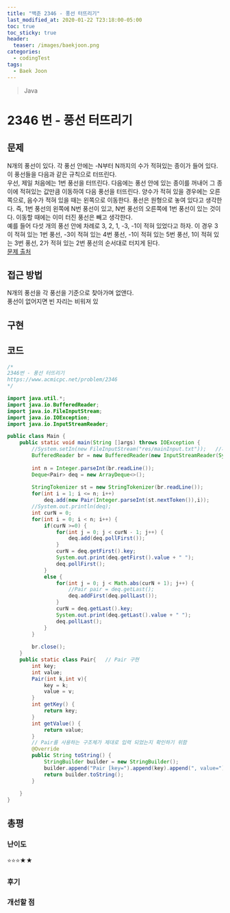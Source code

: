 ```yaml
---
title: "백준 2346 - 풍선 터뜨리기"
last_modified_at: 2020-01-22 T23:18:00-05:00
toc: true
toc_sticky: true
header:
  teaser: /images/baekjoon.png
categories: 
  - codingTest
tags:
  - Baek Joon
---
```


> Java

2346 번 - 풍선 터뜨리기
=============
 
## 문제
N개의 풍선이 있다. 각 풍선 안에는 -N부터 N까지의 수가 적혀있는 종이가 들어 있다. 이 풍선들을 다음과 같은 규칙으로 터뜨린다.  
우선, 제일 처음에는 1번 풍선을 터뜨린다. 다음에는 풍선 안에 있는 종이를 꺼내어 그 종이에 적혀있는 값만큼 이동하여 다음 풍선을 터뜨린다. 양수가 적혀 있을 경우에는 오른쪽으로, 음수가 적혀 있을 때는 왼쪽으로 이동한다. 풍선은 원형으로 놓여 있다고 생각한다. 즉, 1번 풍선의 왼쪽에 N번 풍선이 있고, N번 풍선의 오른쪽에 1번 풍선이 있는 것이다. 이동할 때에는 이미 터진 풍선은 빼고 생각한다.  
예를 들어 다섯 개의 풍선 안에 차례로 3, 2, 1, -3, -1이 적혀 있었다고 하자. 이 경우 3이 적혀 있는 1번 풍선, -3이 적혀 있는 4번 풍선, -1이 적혀 있는 5번 풍선, 1이 적혀 있는 3번 풍선, 2가 적혀 있는 2번 풍선의 순서대로 터지게 된다.  
[문제 출처](https://www.acmicpc.net/problem/2346)

## 접근 방법
N개의 풍선을 각 풍선을 기준으로 찾아가며 없앤다.  
풍선이 없어지면 빈 자리는 비워져 있

## 구현

## 코드
```java
/*
2346번 - 풍선 터뜨리기
https://www.acmicpc.net/problem/2346
*/

import java.util.*;
import java.io.BufferedReader;
import java.io.FileInputStream;
import java.io.IOException;
import java.io.InputStreamReader;

public class Main {
    public static void main(String []args) throws IOException {        
    	//System.setIn(new FileInputStream("res/mainInput.txt"));	//제출 할 때 주석
    	BufferedReader br = new BufferedReader(new InputStreamReader(System.in));
    	
    	int n = Integer.parseInt(br.readLine());
    	Deque<Pair> deq = new ArrayDeque<>();
    	
    	StringTokenizer st = new StringTokenizer(br.readLine());
    	for(int i = 1; i <= n; i++)
    		deq.add(new Pair(Integer.parseInt(st.nextToken()),i));
    	//System.out.println(deq);
    	int curN = 0;
    	for(int i = 0; i < n; i++) {
    		if(curN >=0) {
    			for(int j = 0; j < curN - 1; j++) {
    				deq.add(deq.pollFirst());
    			}
    			curN = deq.getFirst().key;
    			System.out.print(deq.getFirst().value + " ");
    			deq.pollFirst();
    		}
    		else {
    			for(int j = 0; j < Math.abs(curN + 1); j++) {
    				//Pair pair = deq.getLast();
    				deq.addFirst(deq.pollLast());
    			}
    			curN = deq.getLast().key;
    			System.out.print(deq.getLast().value + " ");
    			deq.pollLast();
    		}
    	}
    	
    	br.close();
    }
    public static class Pair{ 	// Pair 구현
    	int key;
    	int value;
    	Pair(int k,int v){
    		key = k;
    		value = v;
    	}
    	int getKey() {
    		return key;
    	}
    	int getValue() {
    		return value;
    	}
		// Pair를 사용하는 구조체가 제대로 입력 되었는지 확인하기 위함
		@Override
		public String toString() {
			StringBuilder builder = new StringBuilder();
			builder.append("Pair [key=").append(key).append(", value=").append(value).append("]");
			return builder.toString();
		}
    	
    }
}
```

## 총평
### 난이도
⭐⭐⭐★★
### 후기

### 개선할 점
